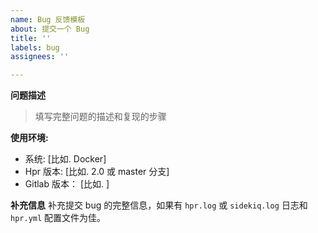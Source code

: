 ```yaml
---
name: Bug 反馈模板
about: 提交一个 Bug 
title: ''
labels: bug
assignees: ''

---
```


**问题描述**

> 填写完整问题的描述和复现的步骤

**使用环境:**
 - 系统: [比如. Docker]
 - Hpr 版本: [比如. 2.0 或 master 分支]
 - Gitlab 版本： [比如. ]

**补充信息**
补充提交 bug 的完整信息，如果有 `hpr.log` 或 `sidekiq.log` 日志和 `hpr.yml` 配置文件为佳。
